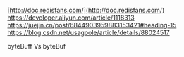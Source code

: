 [http://doc.redisfans.com/](http://doc.redisfans.com/)
https://developer.aliyun.com/article/1118313
https://juejin.cn/post/6844903959883153421#heading-15
https://blog.csdn.net/usagoole/article/details/88024517


byteBuff Vs byteBuf